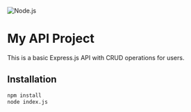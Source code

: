 ![Node.js](https://img.shields.io/badge/Node.js-v18.0-green)


# My API Project

This is a basic Express.js API with CRUD operations for users.

## Installation

```bash
npm install
node index.js
